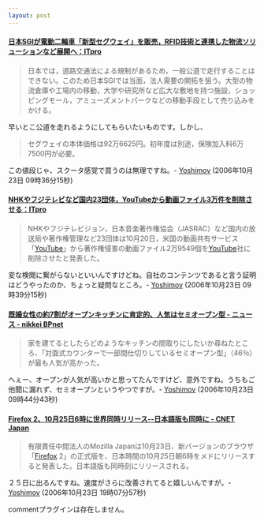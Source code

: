 ```yaml
---
layout: post
---
```

<h4><a href="http://itpro.nikkeibp.co.jp/article/NEWS/20061020/251320/">日本SGIが電動二輪車「新型セグウェイ」を販売，RFID技術と連携した物流ソリューションなど展開へ：ITpro</a></h4>
<blockquote><p>日本では，道路交通法による規制があるため，一般公道で走行することはできない。このため日本SGIでは当面，法人需要の開拓を狙う。大型の物流倉庫や工場内の移動，大学や研究所など広大な敷地を持つ施設，ショッピングモール，アミューズメントパークなどの移動手段として売り込みをかける。</p>
</blockquote>
<p>早いとこ公道を走れるようにしてもらいたいものです。しかし、<blockquote><p>セグウェイの本体価格は92万6625円。初年度は別途，保険加入料6万7500円が必要。</p>
</blockquote>
この値段じゃ、スクータ感覚で買うのは無理ですね。- <a href="/?page=Yoshimov" class="wikipage">Yoshimov</a> (2006年10月23日 09時36分15秒)</p>
<h4><a href="http://itpro.nikkeibp.co.jp/article/NEWS/20061020/251364/">NHKやフジテレビなど国内23団体，YouTubeから動画ファイル3万件を削除させる：ITpro</a></h4>
<blockquote><p>NHKやフジテレビジョン，日本音楽著作権協会（JASRAC）など国内の放送局や著作権管理など23団体は10月20日，米国の動画共有サービス「<a href="http://www.youtube.com">YouTube</a>」から著作権侵害の動画ファイル2万9549個を<a href="http://www.youtube.com">YouTube</a>社に削除させたと発表した。</p>
</blockquote>
<p>変な検閲に繋がらないといいんですけどね。自社のコンテンツであると言う証明はどうやったのか、ちょっと疑問なところ。- <a href="/?page=Yoshimov" class="wikipage">Yoshimov</a> (2006年10月23日 09時39分15秒)</p>
<h4><a href="http://www.nikkeibp.co.jp/news/flash/516172.html">既婚女性の約7割がオープンキッチンに肯定的、人気はセミオープン型 - ニュース - nikkei BPnet</a></h4>
<blockquote><p>家を建てるとしたらどのようなキッチンの間取りにしたいか尋ねたところ、「対面式カウンターで一部間仕切りしているセミオープン型」（46％）が最も人気が高かった。</p>
</blockquote>
<p>へぇー、オープンが人気が高いかと思ってたんですけど、意外ですね。うちもご他聞に漏れず、セミオープンというやつですが。- <a href="/?page=Yoshimov" class="wikipage">Yoshimov</a> (2006年10月23日 09時44分43秒)</p>
<h4><a href="http://japan.cnet.com/news/media/story/0,2000056023,20283807,00.htm?ref=rss">Firefox 2、10月25日6時に世界同時リリース--日本語版も同時に - CNET Japan</a></h4>
<blockquote><p>有限責任中間法人のMozilla Japanは10月23日、新バージョンのブラウザ「<a href="http://www.mozilla-japan.org/products/firefox/">Firefox</a> 2」の正式版を、日本時間の10月25日朝6時をメドにリリースすると発表した。日本語版も同時刻にリリースされる。</p>
</blockquote>
<p>２５日に出るんですね。速度がさらに改善されてると嬉しいんですが。- <a href="/?page=Yoshimov" class="wikipage">Yoshimov</a> (2006年10月23日 19時07分57秒)</p>
<p><span class="error">commentプラグインは存在しません。</span> </p>
